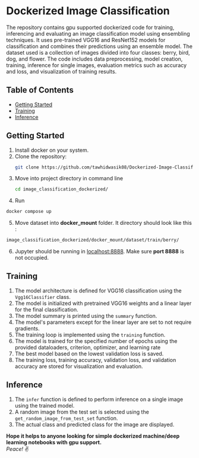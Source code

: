 

# Dockerized Image Classification
The repository contains gpu supported dockerized code for training, inferencing and evaluating an image classification model using ensembling techniques. It uses pre-trained VGG16 and ResNet152 models for classification and combines their predictions using an ensemble model. The dataset used is a collection of images divided into four classes: berry, bird, dog, and flower. The code includes data preprocessing, model creation, training, inference for single images, evaluation metrics such as accuracy and loss, and visualization of training results. 
## Table of Contents

- [Getting Started](#getting-started)
- [Training](#training)
- [Inference](#inference)

## Getting Started
1. Install docker on your system.
2. Clone the repository:
   ```bash
   git clone https://github.com/tawhidwasik08/Dockerized-Image-Classification.git
   ```
3. Move into project directory in command line
    ```bash 
    cd image_classification_dockerized/
    ```
4. Run
  ```bash
  docker compose up
  ```
5. Move dataset into **docker_mount** folder. It directory should look like this :
  ```bash
  image_classification_dockerized/docker_mount/dataset/train/berry/
  ```
6. Jupyter should be running in [localhost:8888](http://localhost:8888). Make sure **port 8888** is not occupied.


## Training
1. The model architecture is defined for VGG16 classification using the `Vgg16Classifier` class. 
2. The model is initialized with pretrained VGG16 weights and a linear layer for the final classification. 
3. The model summary is printed using the `summary` function.
4. The model's parameters except for the linear layer are set to not require gradients.
5. The training loop  is implemented using the `training` function.
6. The model is trained for the specified number of epochs using the provided dataloaders, criterion, optimizer, and learning rate
7. The best model based on the lowest validation loss is saved. 
8. The training loss, training accuracy, validation loss, and validation accuracy are stored for visualization and evaluation.

## Inference
1. The `infer` function  is defined to perform inference on a single image using the trained model. 
2. A random image from the test set  is selected using the `get_random_image_from_test_set` function. 
3. The actual class  and predicted class  for the image are displayed.


**Hope it helps to anyone looking for simple dockerized machine/deep learning notebooks with gpu support.**  
*Peace!* :v:
